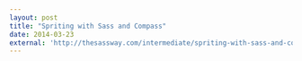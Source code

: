 ```yaml
---
layout: post
title: "Spriting with Sass and Compass"
date: 2014-03-23
external: 'http://thesassway.com/intermediate/spriting-with-sass-and-compass'
---
```

